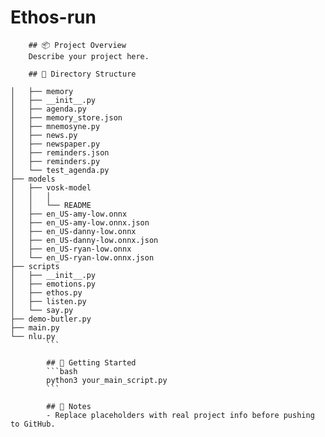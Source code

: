 # Ethos-run

        ## 📦 Project Overview
        Describe your project here.

        ## 📁 Directory Structure
```
│   ├── memory
│   ├── __init__.py
│   ├── agenda.py
│   ├── memory_store.json
│   ├── mnemosyne.py
│   ├── news.py
│   ├── newspaper.py
│   ├── reminders.json
│   ├── reminders.py
│   └── test_agenda.py
├── models
│   ├── vosk-model
│   │   │   
│   │   └── README
│   ├── en_US-amy-low.onnx
│   ├── en_US-amy-low.onnx.json
│   ├── en_US-danny-low.onnx
│   ├── en_US-danny-low.onnx.json
│   ├── en_US-ryan-low.onnx
│   └── en_US-ryan-low.onnx.json
├── scripts
│   ├── __init__.py
│   ├── emotions.py
│   ├── ethos.py
│   ├── listen.py
│   └── say.py
├── demo-butler.py
├── main.py
└── nlu.py
        ```

        ## 🚀 Getting Started
        ```bash
        python3 your_main_script.py
        ```

        ## 📌 Notes
        - Replace placeholders with real project info before pushing to GitHub.
